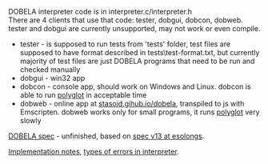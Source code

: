 DOBELA interpreter code is in interpreter.c/interpreter.h  
There are 4 clients that use that code: tester, dobgui, dobcon, dobweb.  
tester and dobgui are currently unsupported, may not work or even compile.  
 - tester - is supposed to run tests from 'tests' folder, 
         test files are supposed to have format described in tests\test-format.txt,
         but currently majority of test files are just DOBELA programs that need to be run and checked manually
 - dobgui - win32 app
 - dobcon - console app, should work on Windows and Linux.
         dobcon is able to run [polyglot](https://codegolf.stackexchange.com/a/178900) in acceptable time
 - dobweb - online app at [stasoid.gihub.io/dobela](https://stasoid.github.io/dobela), transpiled to js with Emscripten.
         dobweb works only for small programs, it runs [polyglot](https://codegolf.stackexchange.com/a/178900) very slowly

[DOBELA spec](spec.txt) - unfinished, based on [spec v13 at esolongs](https://esolangs.org/wiki/DOBELA).

[Implementation notes](impl.txt), [types of errors in interpreter](impl-errors.txt).